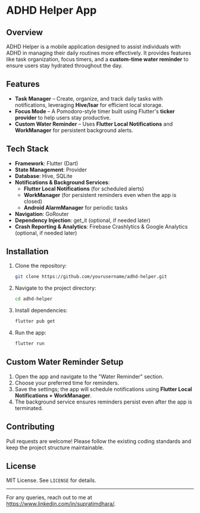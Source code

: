 # ADHD Helper App

## Overview
ADHD Helper is a mobile application designed to assist individuals with ADHD in managing their daily routines more effectively. It provides features like task organization, focus timers, and a **custom-time water reminder** to ensure users stay hydrated throughout the day.

## Features
- **Task Manager** – Create, organize, and track daily tasks with notifications, leveraging **Hive/Isar** for efficient local storage.
- **Focus Mode** – A Pomodoro-style timer built using Flutter's **ticker provider** to help users stay productive.
- **Custom Water Reminder** – Uses **Flutter Local Notifications** and **WorkManager** for persistent background alerts.


## Tech Stack
- **Framework**: Flutter (Dart)
- **State Management**: Provider
- **Database**: Hive, SQLite
- **Notifications & Background Services**:
  - **Flutter Local Notifications** (for scheduled alerts)
  - **WorkManager** (for persistent reminders even when the app is closed)
  - **Android AlarmManager** for periodic tasks
- **Navigation**: GoRouter
- **Dependency Injection**: get_it (optional, if needed later)
- **Crash Reporting & Analytics**: Firebase Crashlytics & Google Analytics (optional, if needed later)

## Installation
1. Clone the repository:
   ```sh
   git clone https://github.com/yourusername/adhd-helper.git
   ```
2. Navigate to the project directory:
   ```sh
   cd adhd-helper
   ```
3. Install dependencies:
   ```sh
   flutter pub get
   ```
4. Run the app:
   ```sh
   flutter run
   ```

## Custom Water Reminder Setup
1. Open the app and navigate to the "Water Reminder" section.
2. Choose your preferred time for reminders.
3. Save the settings; the app will schedule notifications using **Flutter Local Notifications + WorkManager**.
4. The background service ensures reminders persist even after the app is terminated.

## Contributing
Pull requests are welcome! Please follow the existing coding standards and keep the project structure maintainable.

## License
MIT License. See `LICENSE` for details.

---


For any queries, reach out to me at https://www.linkedin.com/in/supratimdhara/.

